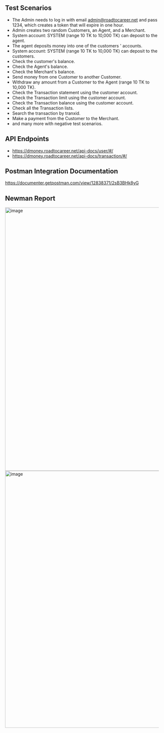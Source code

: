 ## Test Scenarios
* The Admin needs to log in with email admin@roadtocareer.net and pass 1234, which creates a token that will expire in one hour. 
* Admin creates two random Customers, an Agent, and a Merchant.
* System account: SYSTEM (range 10 TK to 10,000 TK) can deposit to the agent.
* The agent deposits money into one of the customers ' accounts.
* System account: SYSTEM (range 10 TK to 10,000 TK) can deposit to the customers.
* Check the customer's balance.
* Check the Agent's balance.
* Check the Merchant's balance.
* Send money from one Customer to another Customer.
* Withdraw any amount from a Customer to the Agent (range 10 TK to 10,000 TK).
* Check the Transaction statement using the customer account.
* Check the Transaction limit using the customer account.
* Check the Transaction balance using the customer account.
* Check all the Transaction lists.
* Search the transaction by tranxid. 
* Make a payment from the Customer to the Merchant.
* and many more with negative test scenarios. 


## API Endpoints
* https://dmoney.roadtocareer.net/api-docs/user/#/
* https://dmoney.roadtocareer.net/api-docs/transaction/#/

## Postman Integration Documentation
https://documenter.getpostman.com/view/12838371/2sB3BHk8yG

## Newman Report
<img width="917" height="863" alt="image" src="https://github.com/user-attachments/assets/4204f0d7-d4a3-4d27-99f5-eb70359a426e" />
<img width="917" height="842" alt="image" src="https://github.com/user-attachments/assets/24ed6e0d-693f-484a-a686-1eb074ce8d8c" />

